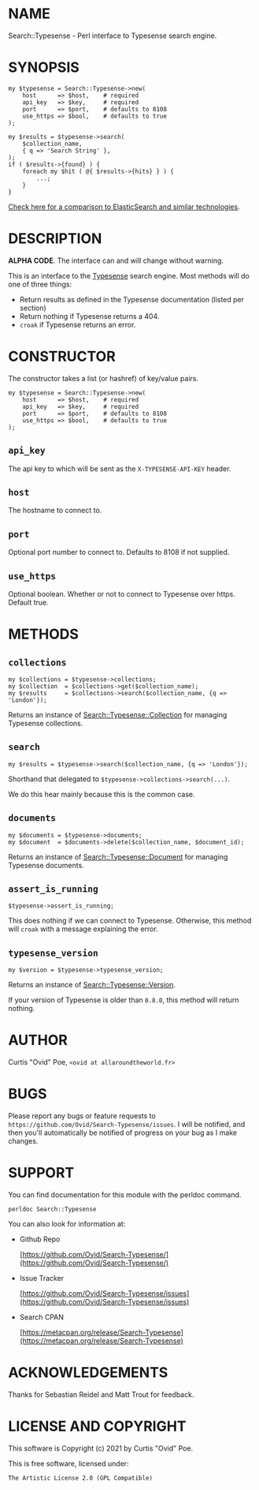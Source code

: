 # NAME

Search::Typesense - Perl interface to Typesense search engine.

# SYNOPSIS

    my $typesense = Search::Typesense->new(
        host      => $host,    # required
        api_key   => $key,     # required
        port      => $port,    # defaults to 8108
        use_https => $bool,    # defaults to true
    );
    
    my $results = $typesense->search(
        $collection_name,
        { q => 'Search String' },
    );
    if ( $results->{found} ) {
        foreach my $hit ( @{ $results->{hits} } ) {
            ...;
        }
    }

[Check here for a comparison to ElasticSearch and similar technologies](https://typesense.org/typesense-vs-algolia-vs-elasticsearch-vs-meilisearch/).

# DESCRIPTION

**ALPHA CODE**. The interface can and will change without warning.

This is an interface to the [Typesense](https://typesense.org/) search
engine. Most methods will do one of three things:

- Return results as defined in the Typesense documentation (listed per section)
- Return nothing if Typesense returns a 404.
- `croak` if Typesense returns an error.

# CONSTRUCTOR

The constructor takes a list (or hashref) of key/value pairs.

    my $typesense = Search::Typesense->new(
        host      => $host,    # required
        api_key   => $key,     # required
        port      => $port,    # defaults to 8108
        use_https => $bool,    # defaults to true
    );

## `api_key`

The api key to which will be sent as the `X-TYPESENSE-API-KEY` header.

## `host`

The hostname to connect to.

## `port`

Optional port number to connect to. Defaults to 8108 if not supplied.

## `use_https`

Optional boolean. Whether or not to connect to Typesense over https. Default true.

# METHODS

## `collections`

    my $collections = $typesense->collections;
    my $collection  = $collections->get($collection_name);
    my $results     = $collections->search($collection_name, {q => 'London'});

Returns an instance of [Search::Typesense::Collection](https://metacpan.org/pod/Search::Typesense::Collection) for managing Typesense collections.

## `search`

    my $results = $typesense->search($collection_name, {q => 'London'});

Shorthand that delegated to `$typesense->collections->search(...)`.

We do this hear mainly because this is the common case.

## `documents`

    my $documents = $typesense->documents;
    my $document  = $documents->delete($collection_name, $document_id);

Returns an instance of [Search::Typesense::Document](https://metacpan.org/pod/Search::Typesense::Document) for managing Typesense documents.

## `assert_is_running`

    $typesense->assert_is_running;

This does nothing if we can connect to Typesense. Otherwise, this method will
`croak` with a message explaining the error.

## `typesense_version`

    my $version = $typesense->typesense_version;

Returns an instance of [Search::Typesense::Version](https://metacpan.org/pod/Search::Typesense::Version).

If your version of Typesense is older than `0.8.0`, this method will return
nothing.

# AUTHOR

Curtis "Ovid" Poe, `<ovid at allaroundtheworld.fr>`

# BUGS

Please report any bugs or feature requests to
`https://github.com/Ovid/Search-Typesense/issues`.  I will be notified, and
then you'll automatically be notified of progress on your bug as I make
changes.

# SUPPORT

You can find documentation for this module with the perldoc command.

    perldoc Search::Typesense

You can also look for information at:

- Github Repo

    [https://github.com/Ovid/Search-Typesense/](https://github.com/Ovid/Search-Typesense/)

- Issue Tracker

    [https://github.com/Ovid/Search-Typesense/issues](https://github.com/Ovid/Search-Typesense/issues)

- Search CPAN

    [https://metacpan.org/release/Search-Typesense](https://metacpan.org/release/Search-Typesense)

# ACKNOWLEDGEMENTS

Thanks for Sebastian Reidel and Matt Trout for feedback.

# LICENSE AND COPYRIGHT

This software is Copyright (c) 2021 by Curtis "Ovid" Poe.

This is free software, licensed under:

    The Artistic License 2.0 (GPL Compatible)
